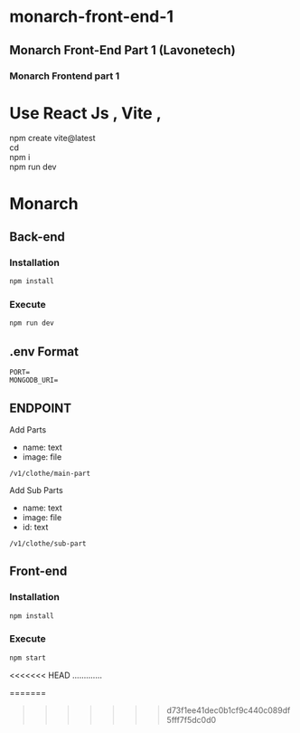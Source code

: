 # monarch-front-end-1
## Monarch Front-End Part 1 (Lavonetech) 

### Monarch Frontend part 1

# Use React Js , Vite , 

npm create vite@latest <br/>
cd <project-name> <br/>
npm i <br/>
npm run dev <br/>

# Monarch

## Back-end

### Installation

```bash
npm install
```

### Execute
```bash
npm run dev
```

## .env Format
```
PORT=
MONGODB_URI=
```
## ENDPOINT
Add Parts
- name: text
- image: file
```
/v1/clothe/main-part
```

Add Sub Parts
- name: text
- image: file
- id: text
```
/v1/clothe/sub-part
```

## Front-end

### Installation

```bash
npm install
```

### Execute
```bash
npm start
```

<<<<<<< HEAD
.............


=======
>>>>>>> d73f1ee41dec0b1cf9c440c089df5fff7f5dc0d0
